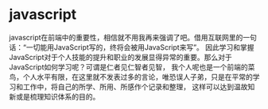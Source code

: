 # javascript

javascript在前端中的重要性，相信就不用我再来强调了吧。借用互联网里的一句话：“一切能用JavaScript写的，终将会被用JavaScript来写”。
因此学习和掌握JavaScript对于个人技能的提升和职业的发展显得异常的重要。那么对于JavaScript如何学习呢？可谓是仁者见仁智者见智，
我个人呢也是一个前端的菜鸟，个人水平有限，在这里就不发表过多的言论，唯恐误人子弟，只是在平常的学习和工作中，将自己的所学、所用、所感作个记录和整理，
这样可以达到温故知新或是梳理知识体系的目的。
